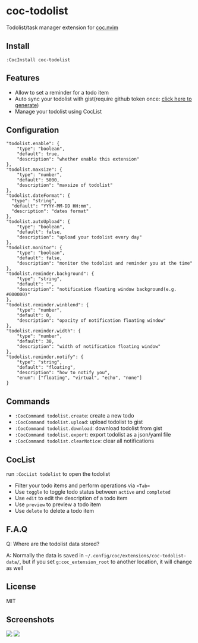 # coc-todolist

Todolist/task manager extension for [coc.nvim](https://github.com/neoclide/coc.nvim)

## Install

```
:CocInstall coc-todolist
```

## Features

- Allow to set a reminder for a todo item
- Auto sync your todolist with gist(require github token once: [click here to generate](https://github.com/settings/tokens/new?scopes=gist&description=coc-todolist%20gist))
- Manage your todolist using CocList

## Configuration

```jsonc
"todolist.enable": {
    "type": "boolean",
    "default": true,
    "description": "whether enable this extension"
},
"todolist.maxsize": {
    "type": "number",
    "default": 5000,
    "description": "maxsize of todolist"
},
"todolist.dateFormat": {
  "type": "string",
  "default": "YYYY-MM-DD HH:mm",
  "description": "dates format"
},
"todolist.autoUpload": {
    "type": "boolean",
    "default": false,
    "description": "upload your todolist every day"
},
"todolist.monitor": {
    "type": "boolean",
    "default": false,
    "description": "monitor the todolist and reminder you at the time"
},
"todolist.reminder.background": {
    "type": "string",
    "default": "",
    "description": "notification floating window background(e.g. #000000)"
},
"todolist.reminder.winblend": {
    "type": "number",
    "default": 0,
    "description": "opacity of notification floating window"
},
"todolist.reminder.width": {
    "type": "number",
    "default": 30,
    "description": "width of notification floating window"
},
"todolist.reminder.notify": {
    "type": "string",
    "default": "floating",
    "description": "how to notify you",
    "enum": ["floating", "virtual", "echo", "none"]
}
```

## Commands

- `:CocCommand todolist.create`: create a new todo
- `:CocCommand todolist.upload`: upload todolist to gist
- `:CocCommand todolist.download`: download todolist from gist
- `:CocCommand todolist.export`: export todolist as a json/yaml file
- `:CocCommand todolist.clearNotice`: clear all notifications

## CocList

run `:CocList todolist` to open the todolist

- Filter your todo items and perform operations via `<Tab>`
- Use `toggle` to toggle todo status between `active` and `completed`
- Use `edit` to edit the description of a todo item
- Use `preview` to preview a todo item
- Use `delete` to delete a todo item

## F.A.Q

Q: Where are the todolist data stored?

A: Normally the data is saved in `~/.config/coc/extensions/coc-todolist-data/`, but if you set `g:coc_extension_root` to another location, it will change as well

## License

MIT

## Screenshots

![](https://user-images.githubusercontent.com/20282795/61623340-08499000-aca9-11e9-9be1-e6d951b075c2.gif)
![](https://user-images.githubusercontent.com/20282795/61593014-d1be3780-ac0c-11e9-96cc-e3b787a27f46.png)
